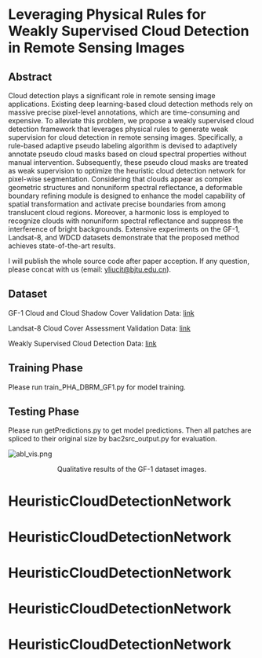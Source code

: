 # Leveraging Physical Rules for Weakly Supervised Cloud Detection in Remote Sensing Images

## Abstract
Cloud detection plays a significant role in remote sensing image applications. 
Existing deep learning-based cloud detection methods rely on massive precise pixel-level annotations, which are time-consuming and expensive. 
To alleviate this problem, we propose a weakly supervised cloud detection framework that leverages physical rules to generate weak supervision for cloud detection in remote sensing images.
Specifically, a rule-based adaptive pseudo labeling algorithm is devised to adaptively annotate pseudo cloud masks based on cloud spectral properties without manual intervention.
Subsequently, these pseudo cloud masks are treated as weak supervision to optimize the heuristic cloud detection network for pixel-wise segmentation. 
Considering that clouds appear as complex geometric structures and nonuniform spectral reflectance, a deformable boundary refining module is designed to enhance the model capability of spatial transformation and activate precise boundaries from among translucent cloud regions.
Moreover, a harmonic loss is employed to recognize clouds with nonuniform spectral reflectance and suppress the interference of bright backgrounds.
Extensive experiments on the GF-1, Landsat-8, and WDCD datasets demonstrate that the proposed method achieves state-of-the-art results.




I will publish the whole source code after paper acception. If any question, please concat with us (email: yliucit@bjtu.edu.cn).



## Dataset
GF-1 Cloud and Cloud Shadow Cover Validation Data: [link](URL "http://sendimage.whu.edu.cn/en/mfc-validation-data")

Landsat-8 Cloud Cover Assessment Validation Data: [link](URL "https://landsat.usgs.gov/landsat-8-cloud-cover-assessment-validation-data")

Weakly Supervised Cloud Detection Data: [link](URL "https://github.com/weichenrs/WDCD")

## Training Phase
Please run train_PHA_DBRM_GF1.py for model training.

## Testing Phase
Please run getPredictions.py to get model predictions. 
Then all patches are spliced to their original size by bac2src_output.py for evaluation. 




![abl_vis.png](./demo_graph/abl_vis.png)
<p align="center">Qualitative results of the GF-1 dataset images.</p>

# HeuristicCloudDetectionNetwork
# HeuristicCloudDetectionNetwork
# HeuristicCloudDetectionNetwork
# HeuristicCloudDetectionNetwork
# HeuristicCloudDetectionNetwork
